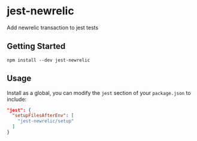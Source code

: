 # jest-newrelic

Add newrelic transaction to jest tests

## Getting Started

```shell
npm install --dev jest-newrelic
```

## Usage

Install as a global, you can modify the `jest` section of your `package.json` to include:

```json
"jest": {
  "setupFilesAfterEnv": [
    "jest-newrelic/setup"
  ]
}
```
